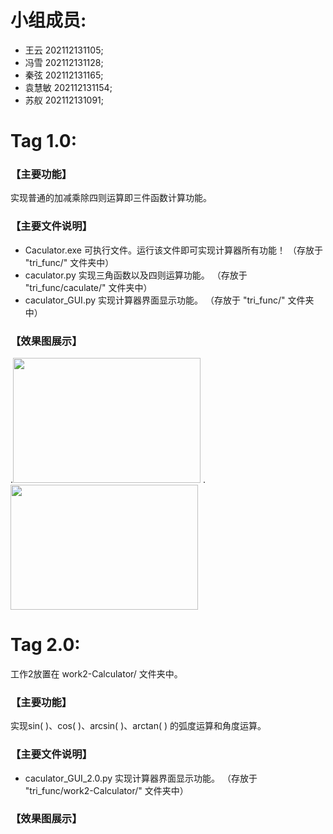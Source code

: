 # 小组成员:    
  * 王云 202112131105;  
  * 冯雪 202112131128;      
  * 秦弦 202112131165;  
  * 袁慧敏 202112131154;  
  * 苏舣 202112131091;  
  

# Tag 1.0:           
### 【主要功能】           
实现普通的加减乘除四则运算即三件函数计算功能。         

### 【主要文件说明】   
  * Caculator.exe 可执行文件。运行该文件即可实现计算器所有功能！    （存放于 "tri_func/" 文件夹中）     
  * caculator.py 实现三角函数以及四则运算功能。    （存放于 "tri_func/caculate/" 文件夹中）           
  * caculator_GUI.py 实现计算器界面显示功能。     （存放于 "tri_func/" 文件夹中）     
     
### 【效果图展示】         
.<img src="https://github.com/CQU-group/tri_func/tree/main/Screenshots/6c5588673923dd47.png" width="300" height="200" />
.<img src="https://github.com/CQU-group/tri_func/tree/main/Screenshots/2.png" width="300" height="200" />

# Tag 2.0:     
  工作2放置在 work2-Calculator/ 文件夹中。       
  ### 【主要功能】      
  实现sin( )、cos( )、arcsin( )、arctan( ) 的弧度运算和角度运算。       
  
  ### 【主要文件说明】              
  * caculator_GUI_2.0.py 实现计算器界面显示功能。   （存放于 "tri_func/work2-Calculator/" 文件夹中）    
  
  ### 【效果图展示】 
  

